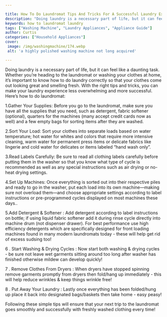 ```yaml
---

title: How To Do Laundromat Tips And Tricks For A Successful Laundry Experience
description: "Doing laundry is a necessary part of life, but it can feel like a daunting task. Whether you’re heading to the laundromat or washi...read now to learn more"
keywords: how to laundromat laundry
tags: ["Washing Machine", "Laundry Appliances", "Appliance Guide"]
author: Curtis
categories: ["Household Appliances"]
cover: 
 image: /img/washingmachine/174.webp
 alt: 'a highly polished washing machine not long acquired'

---
```


Doing laundry is a necessary part of life, but it can feel like a daunting task. Whether you’re heading to the laundromat or washing your clothes at home, it’s important to know how to do laundry correctly so that your clothes come out looking great and smelling fresh. With the right tips and tricks, you can make your laundry experience less overwhelming and more successful. Here’s how to do laundromat:

1.Gather Your Supplies: Before you go to the laundromat, make sure you have all the supplies that you need, such as detergent, fabric softener (optional), quarters for the machines (many accept credit cards now as well) and a few empty bags for sorting items after they are washed.

2.Sort Your Load: Sort your clothes into separate loads based on water temperature; hot water for whites and colors that require more intensive cleaning, warm water for permanent press items or delicate fabrics like lingerie and cold water for delicates or items labeled “hand wash only”. 

3.Read Labels Carefully: Be sure to read all clothing labels carefully before putting them in the washer so that you know what type of cycle is recommended as well as any special instructions such as air drying or no-heat drying settings. 

4.Set Up Machines: Once everything is sorted out into their respective piles and ready to go in the washer, put each load into its own machine—making sure not overload them—and choose appropriate settings according to label instructions or pre-programmed cycles displayed on most machines these days.. 

 5.Add Detergent & Softener : Add detergent according to label instructions on bottle; if using liquid fabric softener add it during rinse cycle directly into machine drum (not dispenser drawer). For best performance use high efficiency detergents which are specifically designed for front loading machines found in many modern laundromats today - these will help get rid of excess sudsing too!

 6 . Start Washing & Drying Cycles : Now start both washing & drying cycles - be sure not leave wet garments sitting around too long after washer has finished otherwise mildew can develop quickly!

 7 . Remove Clothes From Dryers : When dryers have stopped spinning remove garments promptly from dryers then fold/hang up immediately - this will help reduce wrinkles & keep things wrinkle free! 

 8 . Put Away Your Laundry : Lastly once everything has been folded/hung up place it back into designated bags/baskets then take home - easy peasy! 

 Following these simple tips will ensure that your next trip to the laundromat goes smoothly and successfully with freshly washed clothing every time!
